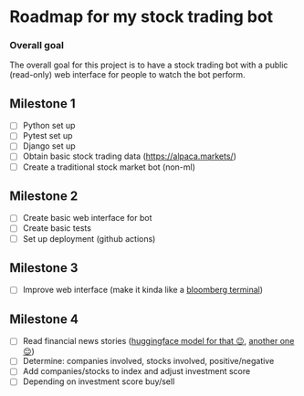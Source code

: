 # Roadmap for my stock trading bot

### Overall goal
The overall goal for this project is to have a stock trading bot with a public (read-only) web interface for people to watch the bot perform.

## Milestone 1
- [ ] Python set up
- [ ] Pytest set up
- [ ] Django set up
- [ ] Obtain basic stock trading data (https://alpaca.markets/)
- [ ] Create a traditional stock market bot (non-ml)

## Milestone 2
- [ ] Create basic web interface for bot
- [ ] Create basic tests
- [ ] Set up deployment (github actions)

## Milestone 3
- [ ] Improve web interface (make it kinda like a [bloomberg terminal](https://www.gcu.ac.uk/__data/assets/image/0019/124642/Bloomberg-GettyImages-1358050858.jpg))

## Milestone 4
- [ ] Read financial news stories ([huggingface model for that 😉](https://huggingface.co/mrm8488/distilroberta-finetuned-financial-news-sentiment-analysis), [another one 😌](https://huggingface.co/cometrain/stocks-news-t5/tree/main))
- [ ] Determine: companies involved, stocks involved, positive/negative
- [ ] Add companies/stocks to index and adjust investment score
- [ ] Depending on investment score buy/sell
